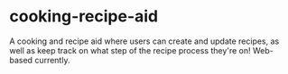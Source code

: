 # cooking-recipe-aid
A cooking and recipe aid where users can create and update recipes, as well as keep track on what step of the recipe process they're on!
Web-based currently.


